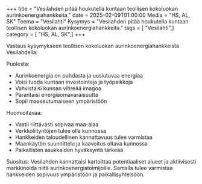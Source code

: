 +++
title = "Vesilahden pitää houkutella kuntaan teollisen kokoluokan aurinkoenergiahankkeita."
date = 2025-02-09T01:00:00
Media = "HS, AL, SK"
Teema = "Vesilahti"
Kysymys = "Vesilahden pitää houkutella kuntaan teollisen kokoluokan aurinkoenergiahankkeita."
tags = [ "Vesilahti",]
category = [ "HS, AL, SK",]
+++

Vastaus kysymykseen teollisen kokoluokan aurinkoenergiahankkeista Vesilahdella:

Puolesta:
- Aurinkoenergia on puhdasta ja uusiutuvaa energiaa
- Voisi tuoda kuntaan investointeja ja työpaikkoja
- Vahvistaisi kunnan vihreää imagoa
- Parantaisi energiaomavaraisuutta
- Sopii maaseutumaiseen ympäristöön

Huomioitavaa:
- Vaatii riittävästi sopivaa maa-alaa
- Verkkoliityntöjen tulee olla kunnossa
- Hankkeiden taloudellinen kannattavuus tulee varmistaa
- Maankäytön suunnittelu ja kaavoitus oltava kunnossa
- Paikallisten asukkaiden hyväksyntä tärkeää

Suositus:
Vesilahden kannattaisi kartoittaa potentiaaliset alueet ja aktiivisesti markkinoida niitä aurinkoenergiatoimijoille. Samalla tulee varmistaa hankkeiden sopivuus ympäristöön ja paikallisyhteisöön.